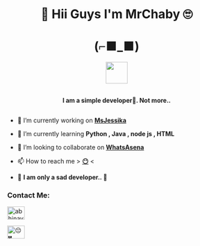 ##
<h1 align="center"><b>🍭 Hii Guys I'm MrChaby 🙄</b></h1> 

## <h1 align="center"> (⌐■_■)</h1>

<p align='center'>
  <a href="https://www.python.org/" alt="made-with-python"> <img src="https://github.com/souvikguria98/souvikguria98/blob/master/Hi.gif"width="50" /> </a>
</p>







##
<h4 align="center">I am a simple developer🥱. Not more..</h3>

##
<p 76>

  </a>
</p>


- 🔭 I’m currently working on **[MsJessika](https://github.com/MrChaby/Jessi)**

- 🌱 I’m currently learning **Python , Java , node js , HTML**

- 👯 I’m looking to collaborate on **[WhatsAsena](https://github.com/yusufusta/WhatsAsena)**

- 📫 How to reach me > **[😶](😔💔)** <

- 💫 **I am only a sad developer.. 🌆**

<h3 align="left">Contact Me:</h3>
<p align="left">
<a href="https://www.instagram.com" target="blank"><img align="center" src="https://cdn.jsdelivr.net/npm/simple-icons@3.0.1/icons/instagram.svg" alt="abhinav_toxic_devil" height="30" width="40" /></a>
</p> <a href="😔💔" target="blank"><img align="center" src="https://cdn.jsdelivr.net/npm/simple-icons@3.0.1/icons/whatsapp.svg" alt="😔💔" height="30" width="40" /></a>
</p>

